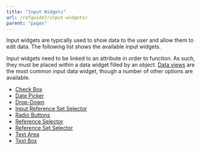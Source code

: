 ```yaml
---
title: "Input Widgets"
url: /refguide7/input-widgets/
parent: "pages"
---
```



Input widgets are typically used to show data to the user and allow them to edit data. The following list shows the available input widgets.

Input widgets need to be linked to an attribute in order to function. As such, they must be placed within a data widget filled by an object. [Data views](data-view) are the most common input data widget, though a number of other options are available.

*   [Check Box](check-box)
*   [Date Picker](date-picker)
*   [Drop-Down](drop_down)
*   [Input Reference Set Selector](input-reference-set-selector)
*   [Radio Buttons](radio-buttons)
*   [Reference Selector](reference-selector)
*   [Reference Set Selector](reference-set-selector)
*   [Text Area](text-area)
*   [Text Box](text-box)
